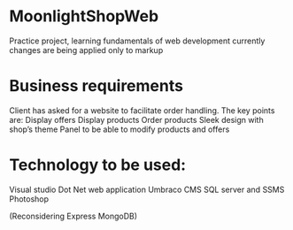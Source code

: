 # MoonlightShopWeb
Practice project, learning fundamentals of web development
currently changes are being applied only to markup

# Business requirements
Client has asked for a website to facilitate order handling.
The key points are:
Display offers
Display products
Order products
Sleek design with shop’s theme
Panel to be able to modify products and offers

# Technology to be used:
Visual studio
Dot Net web application
Umbraco CMS
SQL server and SSMS
Photoshop

(Reconsidering Express MongoDB)

